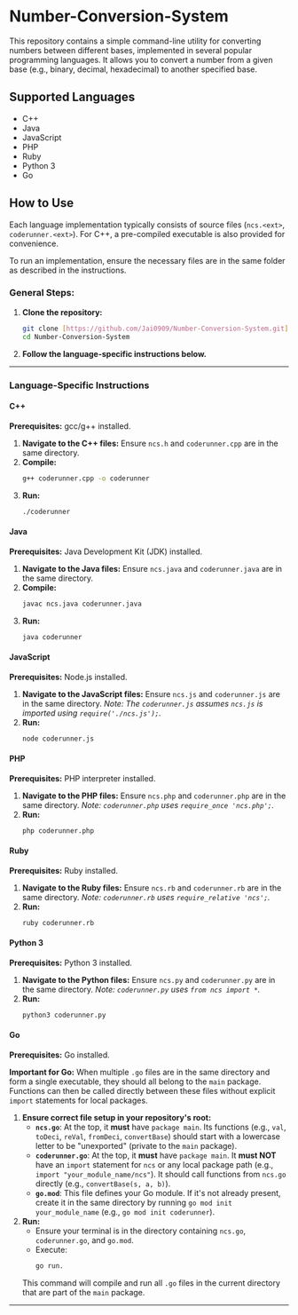 # Number-Conversion-System

This repository contains a simple command-line utility for converting numbers between different bases, implemented in several popular programming languages. It allows you to convert a number from a given base (e.g., binary, decimal, hexadecimal) to another specified base.

## Supported Languages

* C++
* Java
* JavaScript
* PHP
* Ruby
* Python 3
* Go

## How to Use

Each language implementation typically consists of source files (`ncs.<ext>`, `coderunner.<ext>`). For C++, a pre-compiled executable is also provided for convenience.

To run an implementation, ensure the necessary files are in the same folder as described in the instructions.

### General Steps:

1.  **Clone the repository:**
    ```bash
    git clone [https://github.com/Jai0909/Number-Conversion-System.git](https://github.com/Jai0909/Number-Conversion-System.git)
    cd Number-Conversion-System
    ```

2.  **Follow the language-specific instructions below.**

---

### Language-Specific Instructions

#### C++

**Prerequisites:** gcc/g++ installed.

1.  **Navigate to the C++ files:** Ensure `ncs.h` and `coderunner.cpp` are in the same directory.
2.  **Compile:**
    ```bash
    g++ coderunner.cpp -o coderunner
    ```
3.  **Run:**
    ```bash
    ./coderunner
    ```
    
#### Java

**Prerequisites:** Java Development Kit (JDK) installed.

1.  **Navigate to the Java files:** Ensure `ncs.java` and `coderunner.java` are in the same directory.
2.  **Compile:**
    ```bash
    javac ncs.java coderunner.java
    ```
3.  **Run:**
    ```bash
    java coderunner
    ```

#### JavaScript

**Prerequisites:** Node.js installed.

1.  **Navigate to the JavaScript files:** Ensure `ncs.js` and `coderunner.js` are in the same directory.
    *Note: The `coderunner.js` assumes `ncs.js` is imported using `require('./ncs.js');`.*
2.  **Run:**
    ```bash
    node coderunner.js
    ```

#### PHP

**Prerequisites:** PHP interpreter installed.

1.  **Navigate to the PHP files:** Ensure `ncs.php` and `coderunner.php` are in the same directory.
    *Note: `coderunner.php` uses `require_once 'ncs.php';`.*
2.  **Run:**
    ```bash
    php coderunner.php
    ```

#### Ruby

**Prerequisites:** Ruby installed.

1.  **Navigate to the Ruby files:** Ensure `ncs.rb` and `coderunner.rb` are in the same directory.
    *Note: `coderunner.rb` uses `require_relative 'ncs';`.*
2.  **Run:**
    ```bash
    ruby coderunner.rb
    ```

#### Python 3

**Prerequisites:** Python 3 installed.

1.  **Navigate to the Python files:** Ensure `ncs.py` and `coderunner.py` are in the same directory.
    *Note: `coderunner.py` uses `from ncs import *`.*
2.  **Run:**
    ```bash
    python3 coderunner.py
    ```

#### Go

**Prerequisites:** Go installed.

**Important for Go:** When multiple `.go` files are in the same directory and form a single executable, they should all belong to the `main` package. Functions can then be called directly between these files without explicit `import` statements for local packages.

1.  **Ensure correct file setup in your repository's root:**
    * **`ncs.go`**: At the top, it **must** have `package main`. Its functions (e.g., `val`, `toDeci`, `reVal`, `fromDeci`, `convertBase`) should start with a lowercase letter to be "unexported" (private to the `main` package).
    * **`coderunner.go`**: At the top, it **must** have `package main`. It **must NOT** have an `import` statement for `ncs` or any local package path (e.g., `import "your_module_name/ncs"`). It should call functions from `ncs.go` directly (e.g., `convertBase(s, a, b)`).
    * **`go.mod`**: This file defines your Go module. If it's not already present, create it in the same directory by running `go mod init your_module_name` (e.g., `go mod init coderunner`).
2.  **Run:**
    * Ensure your terminal is in the directory containing `ncs.go`, `coderunner.go`, and `go.mod`.
    * Execute:
        ```bash
        go run.
        ```
    This command will compile and run all `.go` files in the current directory that are part of the `main` package.

---
